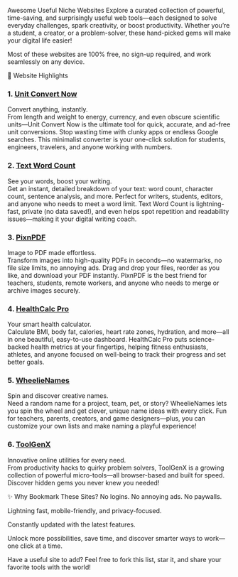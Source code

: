 Awesome Useful Niche Websites
Explore a curated collection of powerful, time-saving, and surprisingly useful web tools—each designed to solve everyday challenges, spark creativity, or boost productivity. Whether you’re a student, a creator, or a problem-solver, these hand-picked gems will make your digital life easier!

Most of these websites are 100% free, no sign-up required, and work seamlessly on any device.

🚀 Website Highlights
### 1. [Unit Convert Now](https://www.unitconvertnow.com/)
Convert anything, instantly.  
From length and weight to energy, currency, and even obscure scientific units—Unit Convert Now is the ultimate tool for quick, accurate, and ad-free unit conversions. Stop wasting time with clunky apps or endless Google searches. This minimalist converter is your one-click solution for students, engineers, travelers, and anyone working with numbers.

### 2. [Text Word Count](https://www.textwordcount.com/)
See your words, boost your writing.  
Get an instant, detailed breakdown of your text: word count, character count, sentence analysis, and more. Perfect for writers, students, editors, and anyone who needs to meet a word limit. Text Word Count is lightning-fast, private (no data saved!), and even helps spot repetition and readability issues—making it your digital writing coach.

### 3. [PixnPDF](https://www.pixnpdf.com/)
Image to PDF made effortless.  
Transform images into high-quality PDFs in seconds—no watermarks, no file size limits, no annoying ads. Drag and drop your files, reorder as you like, and download your PDF instantly. PixnPDF is the best friend for teachers, students, remote workers, and anyone who needs to merge or archive images securely.

### 4. [HealthCalc Pro](https://www.healthcalcpro.com/)
Your smart health calculator.  
Calculate BMI, body fat, calories, heart rate zones, hydration, and more—all in one beautiful, easy-to-use dashboard. HealthCalc Pro puts science-backed health metrics at your fingertips, helping fitness enthusiasts, athletes, and anyone focused on well-being to track their progress and set better goals.

### 5. [WheelieNames](https://www.wheelienames.com/)
Spin and discover creative names.  
Need a random name for a project, team, pet, or story? WheelieNames lets you spin the wheel and get clever, unique name ideas with every click. Fun for teachers, parents, creators, and game designers—plus, you can customize your own lists and make naming a playful experience!

### 6. [ToolGenX](https://www.toolgenx.com/)
Innovative online utilities for every need.  
From productivity hacks to quirky problem solvers, ToolGenX is a growing collection of powerful micro-tools—all browser-based and built for speed. Discover hidden gems you never knew you needed!



✨ Why Bookmark These Sites?
No logins. No annoying ads. No paywalls.

Lightning fast, mobile-friendly, and privacy-focused.

Constantly updated with the latest features.

Unlock more possibilities, save time, and discover smarter ways to work—one click at a time.

Have a useful site to add? Feel free to fork this list, star it, and share your favorite tools with the world!

